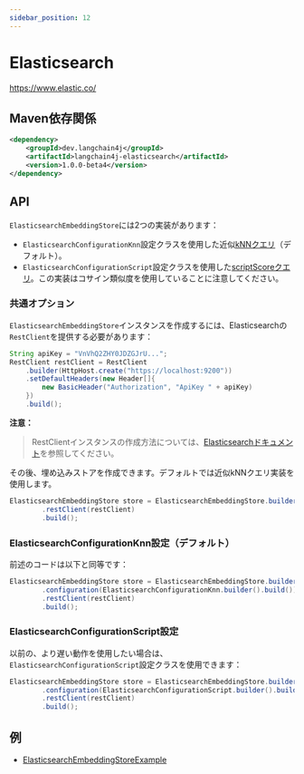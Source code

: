 ```yaml
---
sidebar_position: 12
---
```


# Elasticsearch

https://www.elastic.co/


## Maven依存関係

```xml
<dependency>
    <groupId>dev.langchain4j</groupId>
    <artifactId>langchain4j-elasticsearch</artifactId>
    <version>1.0.0-beta4</version>
</dependency>
```


## API

`ElasticsearchEmbeddingStore`には2つの実装があります：

* `ElasticsearchConfigurationKnn`設定クラスを使用した近似[kNNクエリ](https://www.elastic.co/guide/en/elasticsearch/reference/current/query-dsl-knn-query.html)（デフォルト）。
* `ElasticsearchConfigurationScript`設定クラスを使用した[scriptScoreクエリ](https://www.elastic.co/guide/en/elasticsearch/reference/current/query-dsl-script-score-query.html)。この実装はコサイン類似度を使用していることに注意してください。

### 共通オプション

`ElasticsearchEmbeddingStore`インスタンスを作成するには、Elasticsearchの`RestClient`を提供する必要があります：

```java
String apiKey = "VnVhQ2ZHY0JDZGJrU...";
RestClient restClient = RestClient
    .builder(HttpHost.create("https://localhost:9200"))
    .setDefaultHeaders(new Header[]{
        new BasicHeader("Authorization", "ApiKey " + apiKey)
    })
    .build();
```

**注意：**

> RestClientインスタンスの作成方法については、[Elasticsearchドキュメント](https://www.elastic.co/guide/en/elasticsearch/client/java-api-client/current/connecting.html)を参照してください。

その後、埋め込みストアを作成できます。デフォルトでは近似kNNクエリ実装を使用します。

```java
ElasticsearchEmbeddingStore store = ElasticsearchEmbeddingStore.builder()
        .restClient(restClient)
        .build();
```

### ElasticsearchConfigurationKnn設定（デフォルト）

前述のコードは以下と同等です：

```java
ElasticsearchEmbeddingStore store = ElasticsearchEmbeddingStore.builder()
        .configuration(ElasticsearchConfigurationKnn.builder().build())
        .restClient(restClient)
        .build();
```

### ElasticsearchConfigurationScript設定

以前の、より遅い動作を使用したい場合は、`ElasticsearchConfigurationScript`設定クラスを使用できます：

```java
ElasticsearchEmbeddingStore store = ElasticsearchEmbeddingStore.builder()
        .configuration(ElasticsearchConfigurationScript.builder().build())
        .restClient(restClient)
        .build();
```

## 例

- [ElasticsearchEmbeddingStoreExample](https://github.com/langchain4j/langchain4j-examples/blob/main/elasticsearch-example/src/main/java/ElasticsearchEmbeddingStoreExample.java)
